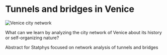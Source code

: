 # Tunnels and bridges in Venice

![Venice city network](image-poster.png)

What can we learn by analyzing the city network of Venice about its history or self-organizing nature? 

Abstract for Statphys focused on network analysis of tunnels and bridges
